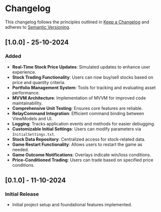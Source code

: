 # Changelog

This changelog follows the principles outlined in [Keep a Changelog](https://keepachangelog.com/en/1.0.0/) 
and adheres to [Semantic Versioning](https://semver.org/spec/v2.0.0.html).

## [1.0.0] - 25-10-2024
### Added
- **Real-Time Stock Price Updates**: Simulated updates to enhance user experience.
- **Stock Trading Functionality**: Users can now buy/sell stocks based on price and quantity criteria.
- **Portfolio Management System**: Tools for tracking and evaluating asset performance.
- **MVVM Architecture**: Implementation of MVVM for improved code maintainability.
- **Comprehensive Unit Testing**: Ensures core features are reliable.
- **RelayCommand Integration**: Efficient command binding between ViewModels and UI.
- **Logging**: Tracks application events and methods for easier debugging.
- **Customizable Initial Settings**: Users can modify parameters via `InitialSettings.txt`.
- **Stock Data Repository**: Centralized access for stock-related data.
- **Game Restart Functionality**: Allows users to restart the game as needed.
- **Game Outcome Notifications**: Overlays indicate win/loss conditions.
- **Price-Conditioned Trading**: Users can trade based on specified price conditions.

## [0.1.0] - 11-10-2024
### Initial Release
- Initial project setup and foundational features implemented.
